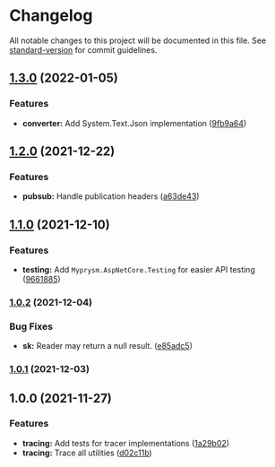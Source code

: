 # Changelog

All notable changes to this project will be documented in this file. See [standard-version](https://github.com/conventional-changelog/standard-version) for commit guidelines.

## [1.3.0](https://github.com/myprysm/myprysm-dotnet-commons/compare/v1.2.0...v1.3.0) (2022-01-05)


### Features

* **converter:** Add System.Text.Json implementation ([9fb9a64](https://github.com/myprysm/myprysm-dotnet-commons/commit/9fb9a64eb3de45e7adeebf03fe8647f5b783a822))

## [1.2.0](https://github.com/myprysm/myprysm-dotnet-commons/compare/v1.1.0...v1.2.0) (2021-12-22)


### Features

* **pubsub:** Handle publication headers ([a63de43](https://github.com/myprysm/myprysm-dotnet-commons/commit/a63de439f7b9417506d4d45fbeaba29d27b9c717))

## [1.1.0](https://github.com/myprysm/myprysm-dotnet-commons/compare/v1.0.2...v1.1.0) (2021-12-10)


### Features

* **testing:** Add `Myprysm.AspNetCore.Testing` for easier API testing ([9661885](https://github.com/myprysm/myprysm-dotnet-commons/commit/9661885f32cd428b29adf3ebe8de69b606215ed1))

### [1.0.2](https://github.com/myprysm/myprysm-dotnet-commons/compare/v1.0.1...v1.0.2) (2021-12-04)


### Bug Fixes

* **sk:** Reader may return a null result. ([e85adc5](https://github.com/myprysm/myprysm-dotnet-commons/commit/e85adc5f757f6e87c52b3247ead395eb90dbba9f))

### [1.0.1](https://github.com/myprysm/myprysm-dotnet-commons/compare/v1.0.0...v1.0.1) (2021-12-03)

## 1.0.0 (2021-11-27)


### Features

* **tracing:** Add tests for tracer implementations ([1a29b02](https://github.com/myprysm/myprysm-dotnet-commons/commit/1a29b0259783c8fc0e16cf9fac9113c5d5112be6))
* **tracing:** Trace all utilities ([d02c11b](https://github.com/myprysm/myprysm-dotnet-commons/commit/d02c11b89a5df7d12cc53473c9e421625966e25c))
